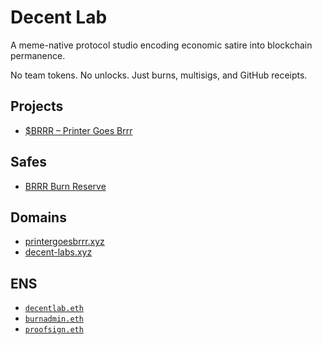 # Decent Lab

A meme-native protocol studio encoding economic satire into blockchain permanence.

No team tokens. No unlocks. Just burns, multisigs, and GitHub receipts.

## Projects

- [$BRRR – Printer Goes Brrr](https://github.com/decent-lab-xyz/projects/printergoesbrrr)

## Safes

- [BRRR Burn Reserve](./safe/brrr-burn-reserve.md)

## Domains

- [printergoesbrrr.xyz](https://printergoesbrrr.xyz)
- [decent-labs.xyz](https://decent-lab.xyz)

## ENS

- [`decentlab.eth`](https://app.ens.domains/name/decentlab.eth)
- [`burnadmin.eth`](https://app.ens.domains/name/burnadmin.eth)
- [`proofsign.eth`](https://app.ens.domains/name/proofsign.eth)
